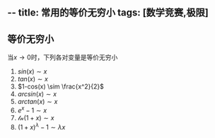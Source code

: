 --
title: 常用的等价无穷小
tags: [数学竞赛,极限]
---

## 等价无穷小

当$x \to 0$时，下列各对变量是等价无穷小
1. $sin(x) \sim x$
2. $tan(x) \sim x$
4. $1-cos(x) \sim \frac{x^2}{2}$
5. $arcsin(x) \sim x$
6. $arctan(x) \sim x$
6. $e^{x}-1\sim x$
7. $\mathcal{ln}(1+x) \sim x$
8. $(1+x)^{\lambda}-1 \sim \lambda x$
